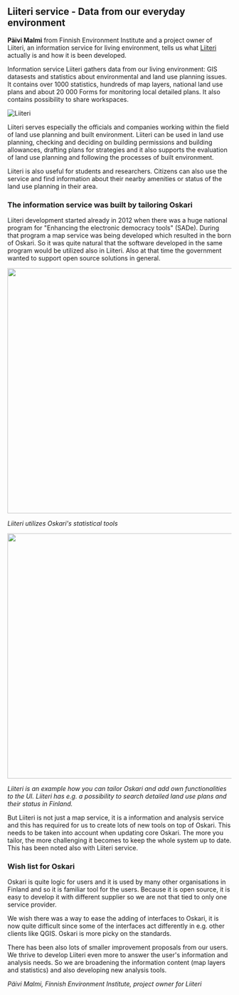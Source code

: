 ## Liiteri service - Data from our everyday environment

**Päivi Malmi** from Finnish Environment Institute and a project owner of Liiteri, an information service for living environment, 
tells us what [Liiteri](https://liiteri.ymparisto.fi/) actually is and how it is been developed. 

Information service Liiteri gathers data from our living environment: 
GIS datasests and statistics about environmental and land use planning issues. 
It contains over 1000 statistics, hundreds of map layers, national land use plans and about 20 000 Forms for monitoring local detailed plans. 
It also contains possibility to share workspaces.

![Liiteri](/images/liiteri.PNG)

Liiteri serves especially the officials and companies working within the field of land use planning and built environment. 
Liiteri can be used in land use planning, checking and deciding on building permissions and building allowances, 
drafting plans for strategies and it also supports the evaluation of land use planning and following the processes of built environment.

Liiteri is also useful for students and researchers. 
Citizens can also use the service and find information about their nearby amenities or status of the land use planning in their area.

### The information service was built by tailoring Oskari
Liiteri development started already in 2012 when there was a huge national program for "Enhancing the electronic democracy tools" (SADe). 
During that program a map service was being developed which resulted in the born of Oskari. 
So it was quite natural that the software developed in the same program would be utilized also in Liiteri. 
Also at that time the government wanted to support open source solutions in general. 

<img src="/images/Liiteri_tilastot.png" width="550"/>

*Liiteri utilizes Oskari's statistical tools*

<img src="/images/kaavahaku_liiteri.PNG" width="550"/>

*Liiteri is an example how you can tailor Oskari and add own functionalities to the UI. Liiteri has e.g. a possibility to search detailed land use plans and their status in Finland.*

But Liiteri is not just a map service, it is a information and analysis service and this has required for us to create lots of new tools on top of Oskari. 
This needs to be taken into account when updating core Oskari. The more you tailor, the more challenging it becomes to keep the whole system up to date. 
This has been noted also with Liiteri service.

### Wish list for Oskari
Oskari is quite logic for users and it is used by many other organisations in Finland and so it is familiar tool for the users. 
Because it is open source, it is easy to develop it with different supplier so we are not that tied to only one service provider.

We wish there was a way to ease the adding of interfaces to Oskari, it is now quite difficult since some of the interfaces act differently in e.g. other clients like QGIS. 
Oskari is more picky on the standards.

There has been also lots of smaller improvement proposals from our users. 
We thrive to develop Liiteri even more to answer the user's information and analysis needs. 
So we are broadening the information content (map layers and statistics) and also developing new analysis tools.

*Päivi Malmi, Finnish Environment Institute, project owner for Liiteri*
